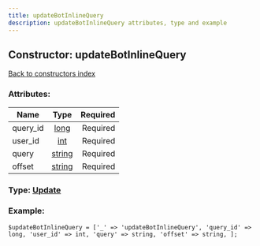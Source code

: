 ```yaml
---
title: updateBotInlineQuery
description: updateBotInlineQuery attributes, type and example
---
```

## Constructor: updateBotInlineQuery  
[Back to constructors index](index.md)



### Attributes:

| Name     |    Type       | Required |
|----------|:-------------:|---------:|
|query\_id|[long](../types/long.md) | Required|
|user\_id|[int](../types/int.md) | Required|
|query|[string](../types/string.md) | Required|
|offset|[string](../types/string.md) | Required|



### Type: [Update](../types/Update.md)


### Example:

```
$updateBotInlineQuery = ['_' => 'updateBotInlineQuery', 'query_id' => long, 'user_id' => int, 'query' => string, 'offset' => string, ];
```  

